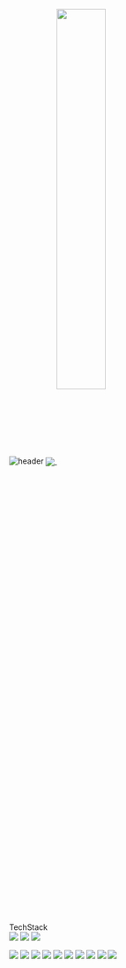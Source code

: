 ![header](https://capsule-render.vercel.app/api?type=waving&color=gradient&height=120&animation=fadeIn&section=footer&fontAlign=70)
<a href="s">
  <img align="center" src="https://github-readme-stats.vercel.app/api/top-langs/?username=miiiingi&layout=compact&theme=tokyonight" />
</a>
<a href="s">
  <img align="center" src="https://github-readme-stats.vercel.app/api?username=miiiingi&theme=tokyonight&show_icons=true" width="42%" />
</a>

TechStack  
<img src="https://img.shields.io/badge/Python-3776AB?style=for-the-badge&logo=Python&logoColor=white"/>
<img src="https://img.shields.io/badge/Pandas-150458?style=for-the-badge&logo=Pandas&logoColor=white"/>
<img src="https://img.shields.io/badge/ScikitLearn-F7931E?style=for-the-badge&logo=ScikitLearn&logoColor=white"/>

<img src="https://img.shields.io/badge/Pytorch-EE4C2C?style=for-the-badge&logo=Pytorch&logoColor=white"/>
<img src="https://img.shields.io/badge/OpenCV-5C3EE8?style=for-the-badge&logo=OpenCV&logoColor=white"/>
<img src="https://img.shields.io/badge/cplusplus-00599C?style=for-the-badge&logo=C++&logoColor=white"/>
<img src="https://img.shields.io/badge/C-A8B9CC?style=for-the-badge&logo=C&logoColor=white"/>
<img src="https://img.shields.io/badge/SpringBoot-6DB33F?style=for-the-badge&logo=SpringBoot&logoColor=white"/>

<img src="https://img.shields.io/badge/Linux-FCC624?style=for-the-badge&logo=Linux&logoColor=white"/>
<img src="https://img.shields.io/badge/Docker-2496ED?style=for-the-badge&logo=Docker&logoColor=white"/>
<img src="https://img.shields.io/badge/amazonwebservices-232F3E?style=for-the-badge&logo=AmazonWebServices&logoColor=white"/>

<img src="https://img.shields.io/badge/Qt-41CD52?style=for-the-badge&logo=Qt&logoColor=white"/>
<img src="https://img.shields.io/badge/GitHub-181717?style=for-the-badge&logo=GitHub&logoColor=white"/>



